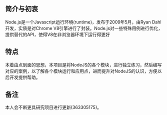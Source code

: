 ## 简介与初衷

Node.js是一个Javascript运行环境(runtime)，发布于2009年5月，由Ryan Dahl开发，实质是对Chrome V8引擎进行了封装。Node.js对一些特殊用例进行优化，提供替代的API，使得V8在非浏览器环境下运行得更好 

## 特点
本着由点到面的思想，本项目是将NodeJS的各个模块，进行独立练习，然后编写对应的案例，以了解各个模块运行和应用点，进而提升对NodeJS的认识，方便以后开发提供帮助。

## 备注

本人会不断更具研究项目进行更新(363305175)。
